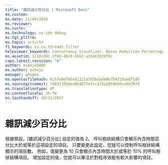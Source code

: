 ```yaml
---
title: "雜訊減少百分比 | Microsoft Docs"
ms.custom: 
ms.date: 11/04/2016
ms.reviewer: 
ms.suite: 
ms.technology: vs-ide-debug
ms.tgt_pltfrm: 
ms.topic: article
f1_keywords: vs.cv.threads.filter
helpviewer_keywords: Concurrency Visualizer, Noise Reduction Percentage
ms.assetid: 1c10cd4c-2fdd-48c9-b562-a334b3b2df6c
caps.latest.revision: "6"
author: mikejo5000
ms.author: mikejo
manager: ghogen
ms.openlocfilehash: 6c5fe0e705441311a7d5bdade0e794729ae8f1d6
ms.sourcegitcommit: f40311056ea0b4677efcca74a285dbb0ce0e7974
ms.translationtype: HT
ms.contentlocale: zh-TW
ms.lasthandoff: 10/31/2017
---
```

# <a name="noise-reduction-percentage"></a>雜訊減少百分比
根據預設，[雜訊減少百分比] 設定的值為 2。 呼叫樹狀結構只會顯示內含時間百分比大於或等於這項設定的項目。 只要變更此設定，您就可以控制呼叫樹狀結構顯示的項目數。 例如，值變更為 10 只會顯示內含時間大於或等於 10% 的呼叫樹狀結構項目。 增加設定的值，您就可以專注於對程序效能有較大影響的項目。